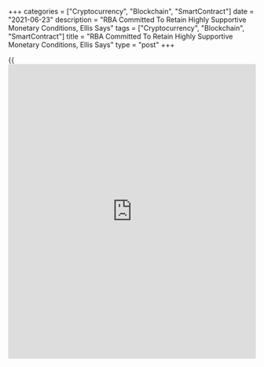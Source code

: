 +++
categories = ["Cryptocurrency", "Blockchain", "SmartContract"]
date = "2021-06-23"
description = "RBA Committed To Retain Highly Supportive Monetary Conditions, Ellis Says"
tags = ["Cryptocurrency", "Blockchain", "SmartContract"]
title = "RBA Committed To Retain Highly Supportive Monetary Conditions, Ellis Says"
type = "post"
+++

{{<iframe id="large-banner" src="https://www.bounty.group/#slide=20.0" width="100%" height="600" scrolling="no" style="border: 0px solid rgb(216, 221, 230); border-radius: 3px;">}}

The Reserve Bank of Australia remains committed to maintain highly
supportive monetary conditions as the [policy](https://www.fintechee.com/policy/) settings help to return to
full employment and inflation consistent with the target, Assistant
Governor Luci Ellis, said Wednesday.

At the height of the [coronavirus][1] pandemic, the task for [policy](https://www.fintechee.com/policy/) is
to build a bridge to the recovery, Ellis said in a speech to the Ai
Group.

As economies move through recovery to the expansion phase, the focus
naturally turns to sustaining that expansion, the banker noted.
Absorbing spare capacity and achieving full employment is an important
national priority.

Full employment is also a precondition for achieving the rates of wages
growth that would be consistent with inflation being sustainably within
the 2-3 percent target range that the RBA is mandated to achieve, said
Ellis.

For comments and feedback [contact](https://www.playgroundfx.com/contact/): editorial@rtt[news](https://www.letsplayfx.com/blog/forex-news-website/).com

[Economic News][2]

 **What parts of the world are seeing the best (and worst) economic
performances lately? Click[here][3] to check out our [Econ Scorecard][3]
and find out! See up-to-the-moment [ranking](https://www.playgroundfx.com/blog/crypto-exchange-ranking/)s for the best and worst
performers in [GDP][4], [unemployment rate][5], [inflation][6] and much
more.**

   1. www.rtt[news](https://www.letsplayfx.com/blog/forex-news-website/).com/list/coronavirus.aspx
   2. www.rtt[news](https://www.letsplayfx.com/blog/forex-news-website/).com/Content/EconomicNews.aspx
   3. www.rtt[news](https://www.letsplayfx.com/blog/forex-news-website/).com/economic-scorecard/world-rank/PPI/highest-performance.aspx
   4. www.rtt[news](https://www.letsplayfx.com/blog/forex-news-website/).com/economic-scorecard/world-rank/GDP/highest-performance.aspx
   5. www.rtt[news](https://www.letsplayfx.com/blog/forex-news-website/).com/economic-scorecard/world-rank/unemployment-rate/lowest-performance.aspx
   6. www.rtt[news](https://www.letsplayfx.com/blog/forex-news-website/).com/economic-scorecard/world-rank/CPI/highest-performance.aspx